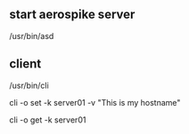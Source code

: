 
## start aerospike server

/usr/bin/asd

## client

/usr/bin/cli

cli -o set -k server01 -v "This is my hostname"

cli -o get -k server01
